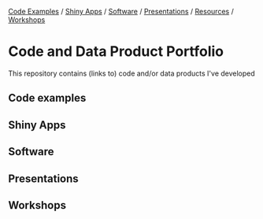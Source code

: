 [Code Examples](#code-examples) 
/ [Shiny Apps](#shiny-apps) 
/ [Software](#software) 
/ [Presentations](#presentations) 
/ [Resources](#Resources) 
/ [Workshops](#workshops)


# Code and Data Product Portfolio


This repository contains (links to) code and/or data products I've developed

## Code examples

## Shiny Apps

## Software

## Presentations

## Workshops
